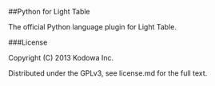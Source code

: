 ##Python for Light Table

The official Python language plugin for Light Table.

###License

Copyright (C) 2013 Kodowa Inc.

Distributed under the GPLv3, see license.md for the full text.